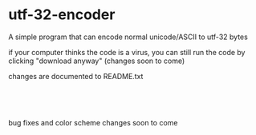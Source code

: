 # utf-32-encoder
A simple program that can encode normal unicode/ASCII to utf-32 bytes

if your computer thinks the code is a virus, you can still run the code by clicking "download anyway" (changes soon to come)

changes are documented to README.txt

&nbsp;

&nbsp;

bug fixes and color scheme changes soon to come
